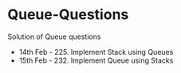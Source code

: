 # Queue-Questions
Solution of Queue questions

- 14th Feb - 225. Implement Stack using Queues
- 15th Feb - 232. Implement Queue using Stacks
